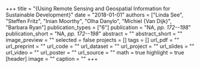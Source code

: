 +++
title = "{Using Remote Sensing and Geospatial Information for Sustainable Development}"
date = "2018-01-01"
authors = ["Linda See", "Steffen Fritz", "Inian Moorthy", "Olha Danylo", "Michiel {Van Dijk}", "Barbara Ryan"]
publication_types = ["6"]
publication = "NA, _pp. 172--198_"
publication_short = "NA, _pp. 172--198_"
abstract = ""
abstract_short = ""
image_preview = ""
selected = false
projects = []
tags = []
url_pdf = ""
url_preprint = ""
url_code = ""
url_dataset = ""
url_project = ""
url_slides = ""
url_video = ""
url_poster = ""
url_source = ""
math = true
highlight = true
[header]
image = ""
caption = ""
+++
